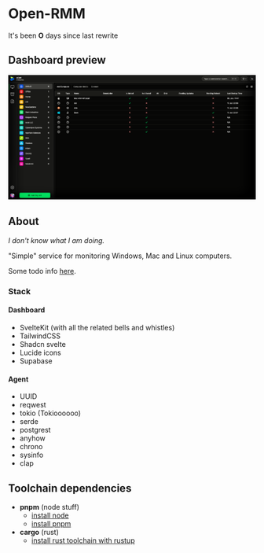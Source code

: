 # Open-RMM

It's been **O** days since last rewrite

## Dashboard preview

![preview](./docs//img/open-rmm.png)

## About

_I don't know what I am doing._

"Simple" service for monitoring Windows, Mac and Linux computers.

Some todo info [here](./docs/todo.md).

### Stack

#### Dashboard

- SvelteKit (with all the related bells and whistles)
- TailwindCSS
- Shadcn svelte
- Lucide icons
- Supabase

#### Agent

- UUID
- reqwest
- tokio (Tokioooooo)
- serde
- postgrest
- anyhow
- chrono
- sysinfo
- clap

## Toolchain dependencies

- **pnpm** (node stuff)
  - [install node](https://nodejs.org/en/download/current)
  - [install pnpm](https://pnpm.io/installation)
- **cargo** (rust)
  - [install rust toolchain with rustup](https://rustup.rs/)
